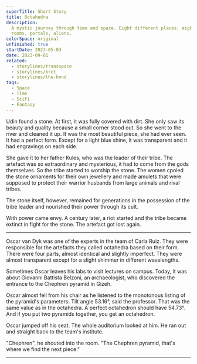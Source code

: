 ```yaml
---
superTitle: Short Story
title: Octahedra
description:
  A mystic journey through time and space. Eight different places, eight iconic
  rooms, portals, aliens.
colorSpace: original
unfinished: true
startDate: 2023-05-03
date: 2023-09-01
related:
  - storylines/transspace
  - storylines/kret
  - storylines/the-bond
tags:
  - Space
  - Time
  - SciFi
  - Fantasy
---
```


Udin found a stone. At first, it was fully covered with dirt. She only saw its
beauty and quality because a small corner stood out. So she went to the river
and cleaned it up. It was the most beautiful piece, she had ever seen. It had a
perfect form. Except for a light blue shine, it was transparent and it had
engravings on each side.

She gave it to her father Kules, who was the leader of their tribe. The artefact
was so extraordinary and mysterious, it had to come from the gods themselves. So
the tribe started to worship the stone. The women cpoied the stone ornaments for
their own jewellery and made amulets that were supposed to protect their warrior
husbands from large animals and rival tribes.

The stone itself, however, remained for generations in the possession of the
tribe leader and nourished their power through its cult.

With power came envy. A century later, a riot started and the tribe became
extinct in fight for the stone. The artefact got lost again.

---

Oscar van Dyk was one of the experts in the team of Carla Ruiz. They were
responsible for the artefacts they called octahedra based on their form. There
were four parts, almost identical and slightly imperfect. They were almost
transparent except for a slight shimmer in different wavelengths.

Sometimes Oscar leaves his labs to visit lectures on campus. Today, it was about
Giovanni Battista Belzoni, an archaeologist, who discovered the entrance to the
Chephren pyramid in Gizeh.

Oscar almost fell from his chair as he listened to the monotonous listing of the
pyramid's parameters. Tilt angle 53.16°, said the professor. That was the same
value as in the octahedra. A perfect octahedron should have 54.73°. And if you
put two pyramids together, you get an octahedron.

Oscar jumped off his seat. The whole auditorium looked at him. He ran out and
straight back to the team's institute.

"Chephren", he shouted into the room. "The Chephren pyramid, that's where we
find the next piece."

---

<!--
Deciphering
Porticus
-->
